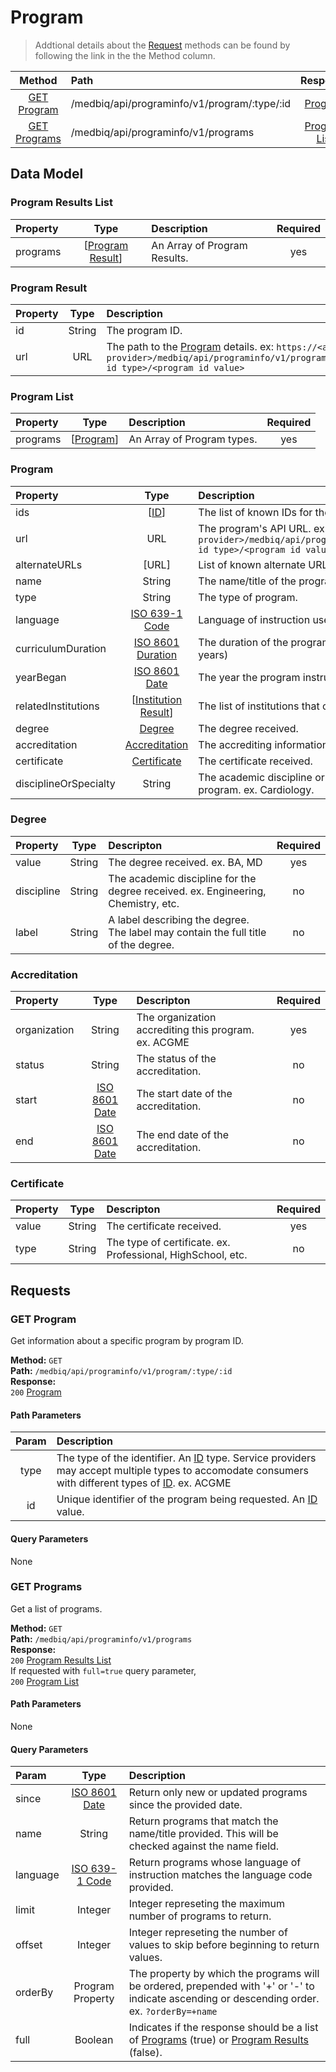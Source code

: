 # Program
> Addtional details about the [Request](#requests) methods can be found by following the link in the the Method column.  
  
|     Method                      |         Path                                   |         Response                    |
|    :------:                     |         :--                                    |       :----------:                  |
|  [GET Program](#get-program)    |  /medbiq/api/programinfo/v1/program/:type/:id  |      [Program](#program-1)          |  
|  [GET Programs](#get-programs)  |        /medbiq/api/programinfo/v1/programs     |    [Program List](#program-list)    |  


## Data Model

### Program Results List
|   Property  |                    Type                 |              Description                         | Required |
|   :------   |                    :--:                 |              :----------                         |  :--:    |
|   programs  |  \[[Program Result](#program-result)\]  |        An Array of Program Results.              |   yes    |


### Program Result
|      Property      |           Type             |                     Description                      |   Required   |
|      :------       |           :--:             |                     :----------                      |     :--:     |
|         id         |          String            |                   The program ID.                    |     yes      |
|        url         |           URL              |    The path to the [Program](#program-1) details.  ex: `https://<api provider>/medbiq/api/programinfo/v1/program/<program id type>/<program id value>`    |     yes      |


### Program List
|   Property  |         Type                 |                        Description                         | Required |
|   :------   |         :--:                 |                        :----------                         |  :--:    |
|   programs  |  \[[Program](#program-1)\]   |                  An Array of Program types.                |   yes    |


### Program  
|      Property      |           Type             |                     Description                      |   Required   |
|      :------       |           :--:             |                     :----------                      |     :--:     |
|        ids         |           \[[ID](https://github.com/medbiq/medbiq/blob/master/api/programinfo/v1/institution/institution.md#id)\]             |       The list of known IDs for the program.        |     yes      |
|        url         |            URL             |   The program's API URL. ex: `https://<api provider>/medbiq/api/programinfo/v1/program/<program id type>/<program id value>`  |  yes |
|  alternateURLs     |           [URL]            |    List of known alternate URLs for the program.     |      no      |
|       name         |           String           |            The name/title of the program             |     yes      |
|       type         |           String           |            The type of program.                      |      no      |
|    language        | [ISO 639-1 Code](https://www.loc.gov/standards/iso639-2/php/code_list.php)  |     Language of instruction used in the program. | no |
| curriculumDuration | [ISO 8601 Duration](https://en.wikipedia.org/wiki/ISO_8601) |  The duration of the program curriculum. ex: `P4Y` (4 years)  |  no  |
|     yearBegan      | [ISO 8601 Date](https://en.wikipedia.org/wiki/ISO_8601) |  The year the program instruction began. ex: `2002`  |  no  |
|  relatedInstitutions | \[[Institution Result](https://github.com/medbiq/medbiq/blob/master/api/programinfo/v1/institution/institution.md#institution-result)\] |  The list of institutions that offer this program.  |  yes   |
|    degree     |    [Degree](#degree)      | The degree received.   |  no  |
| accreditation |  [Accreditation](#accreditation) | The accrediting information about this program.  | no  |
|  certificate  |  [Certificate](#certificate)  | The certificate received.  | no |
| disciplineOrSpecialty |  String  |  The academic discipline or medical specialty of the program. ex. Cardiology.  |   no   | 


### Degree
|   Property  |   Type    |   Descripton                                                                       | Required |
|    :---     |   :--:    |    :-----                                                                          |   :--:   |
|  value      |   String  |  The degree received. ex. BA, MD                                                   |    yes   |
|  discipline |   String  |  The academic discipline for the degree received. ex. Engineering, Chemistry, etc. |    no    |
|  label      |   String  |  A label describing the degree. The label may contain the full title of the degree.|    no    |


### Accreditation
|   Property   |   Type    |   Descripton                                                                       | Required |
|    :---      |   :--:    |    :-----                                                                          |   :--:   |
| organization |   String  |  The organization accrediting this program. ex. ACGME                              |    yes   |
| status       |   String  |  The status of the accreditation.                                                  |    no    |
| start        | [ISO 8601 Date](https://en.wikipedia.org/wiki/ISO_8601) | The start date of the accreditation. |    no    |
| end          | [ISO 8601 Date](https://en.wikipedia.org/wiki/ISO_8601) | The end date of the accreditation.   |    no    |


### Certificate
|   Property   |   Type    |   Descripton                                                                       | Required |
|    :---      |   :--:    |    :-----                                                                          |   :--:   |
| value        |   String  |  The certificate received.                                                         |    yes   |
| type         |   String  |  The type of certificate. ex. Professional, HighSchool, etc.                       |    no    |



## Requests
### GET Program
Get information about a specific program by program ID.  
  
__Method:__  `GET`  
__Path:__ `/medbiq/api/programinfo/v1/program/:type/:id`  
__Response:__   
`200` [Program](#program-1)  

#### Path Parameters
|   Param    |           Description                                                      |
|   :---:    |          :------------                                                     |
|   type     |   The type of the identifier. An [ID](https://github.com/medbiq/medbiq/blob/master/api/programinfo/v1/institution/institution.md#id) type.   Service providers may accept multiple types to accomodate consumers with different types of [ID](https://github.com/medbiq/medbiq/blob/master/api/programinfo/v1/institution/institution.md#id). ex. ACGME  |
|    id      |   Unique identifier of the program being requested. An [ID](https://github.com/medbiq/medbiq/blob/master/api/programinfo/v1/institution/institution.md#id) value.                      |

#### Query Parameters
None


### GET Programs
Get a list of programs.  
  
__Method:__  `GET`  
__Path:__ `/medbiq/api/programinfo/v1/programs`  
__Response:__   
`200` [Program Results List](#program-results-list)  
If requested with `full=true` query parameter,  
`200` [Program List](#program-list)  

#### Path Parameters
None

#### Query Parameters
| Param    |   Type   |  Description    |
| :---     |   :--:   | :------------   |
| since    | [ISO 8601 Date](https://en.wikipedia.org/wiki/ISO_8601) |  Return only new or updated programs since the provided date.  | 
| name     |  String  |  Return programs that match the name/title provided. This will be checked against the name field. |
| language | [ISO 639-1 Code](https://www.loc.gov/standards/iso639-2/php/code_list.php) |  Return programs whose language of instruction matches the language code provided. |
| limit    |  Integer |  Integer represeting the maximum number of programs to return. |
| offset    |  Integer |  Integer represeting the number of values to skip before beginning to return values.  |
| orderBy  |  Program Property  |  The property by which the programs will be ordered, prepended with '+' or '-' to indicate ascending or descending order. ex. `?orderBy=+name`  |
| full     |  Boolean |  Indicates if the response should be a list of [Programs](#program-1) (true) or [Program Results](#program-result) (false). |
